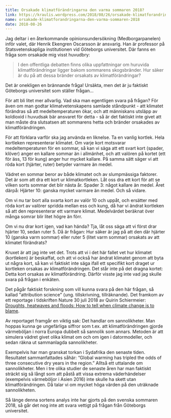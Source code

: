 ```yaml
---
title: Orsakade klimatförändringarna den varma sommaren 2018?
link: https://kraulis.wordpress.com/2018/08/26/orsakade-klimatforandringarna-den-varma-sommaren-2018/
name: orsakade-klimatforandringarna-den-varma-sommaren-2018
date: 2018-08-26
---
```

Jag deltar i en återkommande opinionsundersökning (Medborgarpanelen) inför valet, där Henrik Ekengren Oscarsson är ansvarig. Han är professor på Statsvetenskapliga institutionen vid Göteborgs universitet. Där fanns en fråga som orsakade mig visst huvudbry:

> I den offentliga debatten finns olika uppfattningar om huruvida klimatförändringar ligger bakom sommarens skogsbränder. Hur säker är du på att dessa bränder orsakats av klimatförändringar?

Det är onekligen en brännande fråga! Ursäkta, men det är ju faktiskt Göteborgs universitet som ställer frågan...

För att bli litet mer allvarlig. Vad ska man egentligen svara på frågan? För även om man godtar klimatvetenskapens samlade ståndpunkt - att klimatet förändras så att medeltemperaturen ökar, och att människans utsläpp av koldioxid i huvudsak bär ansvaret för detta - så är det faktiskt inte givet att man måste dra slutsatsen att sommarens hetta och bränder orsakades av klimatförändringen.



För att förklara varför ska jag använda en liknelse. Ta en vanlig kortlek. Hela kortleken representerar klimatet. Om varje kort motsvarar medeltemperaturen för en sommar, så kan vi säga att ett svart kort (spader, klöver) anger en kallare sommar än i allmänhet, och att valören på kortet (ett för äss, 13 för kung) anger hur mycket kallare. På samma sätt säger vi att röda kort (hjärter, ruter) betyder varmare än medel. 

Vädret en sommar beror av både klimatet och av slumpmässiga faktorer. Det är som att dra ett kort ur klimatkortleken. Låt oss dra ett kort för att se vilken sorts sommar det blir nästa år. Spader 3: något kallare än medel. Året därpå: Hjärter 10: ganska mycket varmare än medel. Och så vidare.

Om vi nu tar bort alla svarta kort av valör 10 och uppåt, och ersätter med röda kort av valörer spridda mellan ess och kung, då har vi ändrat kortleken så att den representerar ett varmare klimat. Medelvärdet beräknat över många somrar blir litet högre än förr.

Om vi nu drar kort igen, vad kan hända? Tja, låt oss säga att vi först drar hjärter 10, sedan ruter 5. Då är frågan: Hur säker är jag på att den där hjärter 10 (ganska varm sommar) eller ruter 5 (litet varm sommar) orsakats av att klimatet förändrats?

Kruxet är att jag inte vet det. Trots att vi i det här fallet vet hur klimatet (kortleken) är beskaffat, och att vi också har ändrat klimatet genom att byta ut några kort, så kan vi faktiskt inte säga ifall ett specifikt kort draget ur kortleken orsakas av klimatförändringen. Det står inte på det dragna kortet: Detta kort orsakas av klimatförändring. Därför visste jag inte vad jag skulle svara på frågan i enkäten.

Det pågår faktiskt forskning som vill kunna svara på den här frågan, så kallad "attribution science" (ung. tillskrivning, tillräknande). Det framkom av ett reportage i tidskriften Nature 30 juli 2018 av Quirin Schiermeier: [Droughts, heatwaves and floods: How to tell when climate change is to blame](https://www.nature.com/articles/d41586-018-05849-9).

Av reportaget framgår en viktig sak: Det handlar om sannolikheter. Man hoppas kunna ge ungefärliga siffror som t.ex. att klimatförändringen gjorde värmeböljan i norra Europa dubbelt så sannolik som annars. Metoden är att simulera vädret givet olika klimat om och om igen i datormodeller, och sedan räkna ut sammanlagda sannolikheter.

Exempelvis har man granskat torkan i Sydafrika den senaste tiden. Resultatet sammanfattades såhär: “Global warming has tripled the odds of three consecutive dry years in the region.” Alltså ett uttalande om sannolikheter. Men i tre olika studier de senaste åren har man faktiskt sträckt sig så långt som att påstå att vissa extrema väderhändelser (exempelvis värmeböljor i Asien 2016) inte skulle ha skett utan klimatförändringen. Då talar vi om mycket höga värden på den uträknade sannolikheten.

Så länge denna sortens analys inte har gjorts på den svenska sommaren 2018, så går det nog inte att svara vettigt på frågan från Göteborgs universitet.

